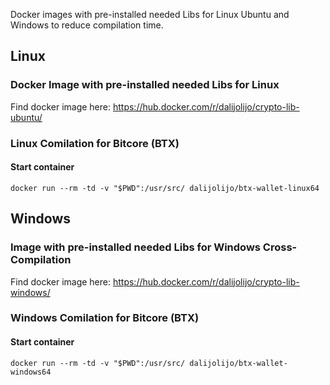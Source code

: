 Docker images with pre-installed needed Libs for Linux Ubuntu and Windows to reduce compilation time.

## Linux

### Docker Image with pre-installed needed Libs for Linux

Find docker image here: https://hub.docker.com/r/dalijolijo/crypto-lib-ubuntu/

### Linux Comilation for Bitcore (BTX)

#### Start container
```
docker run --rm -td -v "$PWD":/usr/src/ dalijolijo/btx-wallet-linux64
```

## Windows

### Image with pre-installed needed Libs for Windows Cross-Compilation

Find docker image here: https://hub.docker.com/r/dalijolijo/crypto-lib-windows/

### Windows Comilation for Bitcore (BTX)

#### Start container
```
docker run --rm -td -v "$PWD":/usr/src/ dalijolijo/btx-wallet-windows64
```
